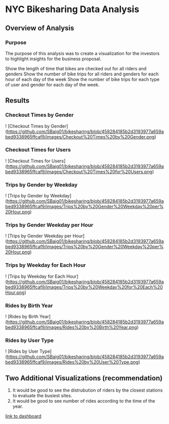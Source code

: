 # NYC Bikesharing Data Analysis

## Overview of Analysis

### Purpose
The purpose of this analysis was to create a visualization for the investors to highlight insights for the business proposal.

Show the length of time that bikes are checked out for all riders and genders
Show the number of bike trips for all riders and genders for each hour of each day of the week
Show the number of bike trips for each type of user and gender for each day of the week.

## Results

### Checkout Times by Gender
! [Checkout Times by Gender] (https://github.com/SBaig01/bikesharing/blob/458284185b2d3193977a659abed9338965ffcaf9/images/Checkout%20Times%20by%20Gender.png)

### Checkout Times for Users
! [Checkout Times for Users] (https://github.com/SBaig01/bikesharing/blob/458284185b2d3193977a659abed9338965ffcaf9/images/Checkout%20Times%20for%20Users.png)

### Trips by Gender by Weekday
! [Trips by Gender by Weekday] (https://github.com/SBaig01/bikesharing/blob/458284185b2d3193977a659abed9338965ffcaf9/images/Trips%20by%20Gender%20Weekday%20per%20Hour.png)

### Trips by Gender Weekday per Hour
! [Trips by Gender Weekday per Hour] (https://github.com/SBaig01/bikesharing/blob/458284185b2d3193977a659abed9338965ffcaf9/images/Trips%20by%20Gender%20Weekday%20per%20Hour.png)

### Trips by Weekday for Each Hour
! [Trips by Weekday for Each Hour] (https://github.com/SBaig01/bikesharing/blob/458284185b2d3193977a659abed9338965ffcaf9/images/Trips%20by%20Weekday%20for%20Each%20Hour.png)

### Rides by Birth Year
! [Rides by Birth Year] (https://github.com/SBaig01/bikesharing/blob/458284185b2d3193977a659abed9338965ffcaf9/images/Rides%20by%20Birth%20Year.png)

### Rides by User Type
! [Rides by User Type] (https://github.com/SBaig01/bikesharing/blob/458284185b2d3193977a659abed9338965ffcaf9/images/Rides%20by%20User%20Type.png)


## Two Additional Visualizations (recommendation)
1) It would be good to see the distrubution of riders by the closest stations to evaluate the busiest sites.
2) It would be good to see number of rides according to the time of the year.

[link to dashboard](https://public.tableau.com/views/NYCBikeSharingAnalysis_16445333565950/Story1?:language=en-GB&publish=yes&:display_count=n&:origin=viz_share_link)
